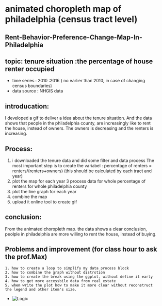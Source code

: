 # animated choropleth map of philadelphia (census tract level)
## Rent-Behavior-Preference-Change-Map-In-Philadelphia

 
## topic: tenure situation :the percentage of house renter occupied 
- time series : 2010 :2016 ( no earlier than 2010, in case of changing census boundaries)
- data source : NHGIS data 
## introducation:
   I developed a gif to deliver a idea about the tenure situation. And the data shows that people in the
   philadelphia county, are increasingly like to rent the house, instead of owners. The owners is decreasing 
  and the renters is increasing.
 
## Process:
   1. i downloaded the tenure data and did some filter and data process
      The most important step is to create the variabel :
      percentage of renters = renters/(renters+owners) (this should be calculated by each tract and year)
   2. plot the map for each year
   3 process data for whole percentage of renters for whole philadelphia county
   4. plot the line graph for each year
   5. combine the map 
   6. upload it online tool to create gif
   
## conclusion:
   From the animated choropleth map. the data shows a clear conclusion, peolple in philadelphia are more willing to 
 rent the house, instead of buying. 
 
## Problems and improvement (for class hour to ask the prof.Max)
    1. how to create a loop to simplify my data process block
    2. how to combine the graph without distrotion
    3. how to create the break using the ggplot, without define it early
    4. how to get more accessbile data from real estate
    5. when write the plot how to make it more clear without reconstruct the legend and other item's size.
- ![Logic](https://github.com/fangnandu/Rent-Behavior-Preference-Change-Map-In-Philadelphia/blob/master/rent%20behavior%20perference%20change%20map.gif "Logic")
